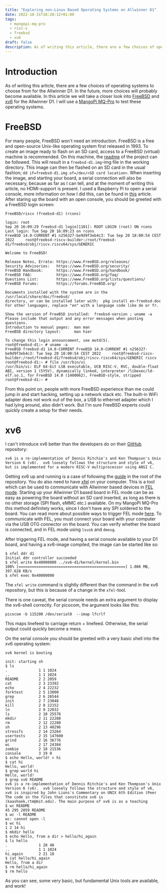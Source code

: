 ```yaml
---
title: "Exploring non-Linux Based Operating Systems on Allwinner D1"
date: 2022-10-31T16:28:12+01:00
tags:
  - mangopi-mq-pro
  - risc-v
  - freebsd
  - xv6
draft: false
description: As of writing this article, there are a few choices of operating systems to choose from for the Allwinner D1. In the future, more choices will probably become available. In this article we will take a closer look into FreeBSD and xv6 for the Allwinner D1. I will use a MangoPi MQ-Pro to test these operating systems.
---
```

# Introduction

As of writing this article, there are a few choices of operating systems to choose from for the Allwinner D1.
In the future, more choices will probably become available.
In this article we will take a closer look into [FreeBSD](https://github.com/freebsd-d1/freebsd-d1) and [xv6](https://github.com/michaelengel/xv6-d1) for the Allwinner D1.
I will use a [MangoPi MQ-Pro](https://mangopi.org/mangopi_mqpro) to test these operating systems.

# FreeBSD

For many people, FreeBSD won't need an introduction.
FreeBSD is a free and open-source Unix-like operating system first released in 1993.
To create an image ready to flash on an SD card, access to a FreeBSD (virtual) machine is recommended.
On this machine, the [readme](https://github.com/freebsd-d1/freebsd-d1/blob/main/README.md) of the project can be followed.
This will result in a `freebsd-d1.img`-img file in the working directory.
This image can then be flashed on an SD card in the usual fashion; `dd if=freebsd-d1.img of=/dev/<SD card location>`.
When inserting the image, and starting your board, a serial connection will also be necessary, because as far as I can tell, and at the moment of writing this article, no HDMI-support is present.
I used a Raspberry Pi to open a serial console, more information on how I did this, can be found in [this](/posts/how-to-use-a-pi-instead-of-a-usb-console-cable) article.
After staring up the board with an open console, you should be greeted with a FreeBSD login screen:
```
FreeBSD/riscv (freebsd-d1) (rcons)

login: root
Sep 20 16:09:29 freebsd-d1 login[1101]: ROOT LOGIN (root) ON rcons
Last login: Tue Sep 20 16:09:23 on rcons
FreeBSD 14.0-CURRENT #1 n256327-be9d9f3eb4c3: Tue Sep 20 18:00:54 CEST 2022     root@freebsd-riscv-builder:/root/freebsd-d1/freebsd/obj/riscv.riscv64/sys/GENERIC

Welcome to FreeBSD!

Release Notes, Errata: https://www.FreeBSD.org/releases/
Security Advisories:   https://www.FreeBSD.org/security/
FreeBSD Handbook:      https://www.FreeBSD.org/handbook/
FreeBSD FAQ:           https://www.FreeBSD.org/faq/
Questions List:        https://www.FreeBSD.org/lists/questions/
FreeBSD Forums:        https://forums.FreeBSD.org/

Documents installed with the system are in the /usr/local/share/doc/freebsd/
directory, or can be installed later with:  pkg install en-freebsd-doc
For other languages, replace "en" with a language code like de or fr.

Show the version of FreeBSD installed:  freebsd-version ; uname -a
Please include that output and any error messages when posting questions.
Introduction to manual pages:  man man
FreeBSD directory layout:      man hier

To change this login announcement, see motd(5).
root@freebsd-d1:~ # uname -a
FreeBSD freebsd-d1 14.0-CURRENT FreeBSD 14.0-CURRENT #1 n256327-be9d9f3eb4c3: Tue Sep 20 18:00:54 CEST 2022     root@freebsd-riscv-builder:/root/freebsd-d1/freebsd/obj/riscv.riscv64/sys/GENERIC riscv
root@freebsd-d1:~ # file /usr/bin/vi
/usr/bin/vi: ELF 64-bit LSB executable, UCB RISC-V, RVC, double-float ABI, version 1 (SYSV), dynamically linked, interpreter /libexec/ld-elf.so.1, for FreeBSD 14.0 (1400062), FreeBSD-style, stripped
root@freebsd-d1:~ #
```
From this point on, people with more FreeBSD experience than me could jump in and start hacking, setting up a network stack etc.
The built-in WiFi adapter does not work out of the box, a USB to ethernet adapter which I had lying around, also didn't work.
But I'm sure FreeBSD experts could quickly create a setup for their needs.

# xv6

I can't introduce xv6 better than the developers do on their [GitHub](https://github.com/michaelengel/xv6-d1) repository:
```
xv6 is a re-implementation of Dennis Ritchie's and Ken Thompson's Unix
Version 6 (v6).  xv6 loosely follows the structure and style of v6,
but is implemented for a modern RISC-V multiprocessor using ANSI C.
```

Getting xv6 up and running is a case of following the [guide](https://github.com/michaelengel/xv6-d1/blob/main/README_D1.txt) in the root of the repository.
You do also need to have [xfel](https://github.com/xboot/xfel) on your computer.
This is a tool which can be used to communicate with Allwinner based devices in [FEL mode](https://linux-sunxi.org/FEL).
Starting up your Allwinner D1 based board in FEL mode can be as easy as powering the board without an SD card inserted, as long as there is no other storage (SPI flash, eMMC etc.) available.
On my MangoPi MQ-Pro this method definitely works, since I don't have any SPI soldered to the board.
You can read more about possible ways to trigger FEL mode [here](https://linux-sunxi.org/FEL#Triggering_FEL_mode).
To communicate with FEL, you must connect your board with your computer via the USB OTG connector on the board.
You can verify whether the board is connected, and in FEL mode using `lsusb` and `dmesg`.

After triggering FEL mode, and having a serial console available to your D1 board, and having a xv6-image compiled, the image can be started like so:
```
$ xfel ddr d1
Initial ddr controller succeeded
$ xfel write 0x40000000 ../xv6-d1/kernel/kernel.bin
100% [================================================] 1.006 MB, 397.628 KB/s
$ xfel exec 0x40000000
```

The `xfel write` command is slightly different than the command in the xv6 repository, but this is because of a change in the `xfel`-tool.

There is one caveat, the serial console needs an extra argument to display the xv6-shell correctly.
For picocom, the argument looks like this:
```
picocom -b 115200 /dev/serial0  --imap lfcrlf
```
This maps linefeed to carriage return + linefeed.
Otherwise, the serial output could quickly become a mess.

On the serial console you should be greeted with a very basic shell into the xv6 operating system:
```
xv6 kernel is booting

init: starting sh
$ ls
.              1 1 1024
..             1 1 1024
README         2 2 2059
cat            2 3 23392
echo           2 4 22232
forktest       2 5 13000
grep           2 6 26544
init           2 7 23048
kill           2 8 22152
ln             2 9 22032
ls             2 10 25576
mkdir          2 11 22288
rm             2 12 22280
sh             2 13 40296
stressfs       2 14 23264
usertests      2 15 147600
grind          2 16 36776
wc             2 17 24384
zombie         2 18 21536
console        3 19 0
$ echo Hello, world! > hi   
$ cat hi
Hello, world!
$ grep world hi
Hello, world!
$ grep xv6 README
xv6 is a re-implementation of Dennis Ritchie's and Ken Thompson's Unix
Version 6 (v6).  xv6 loosely follows the structure and style of v6,
xv6 is inspired by John Lions's Commentary on UNIX 6th Edition (Peer
The code in the files that constitute xv6 is
(kaashoek,rtm@mit.edu). The main purpose of xv6 is as a teaching
$ wc README
45 295 2059 README
$ wc -l README
wc: cannot open -l
$ wc hi
1 2 14 hi
$ mkdir hello
$ echo Hello, from a dir > hello/hi_again
$ ls hello    
.              1 20 48
..             1 1 1024
hi_again       2 21 18
$ cat hello/hi_again
Hello, from a dir
$ rm hello/hi_again
$ rm hello
```

As you can see, some very basic, but fundamental Unix tools are available, and work!
